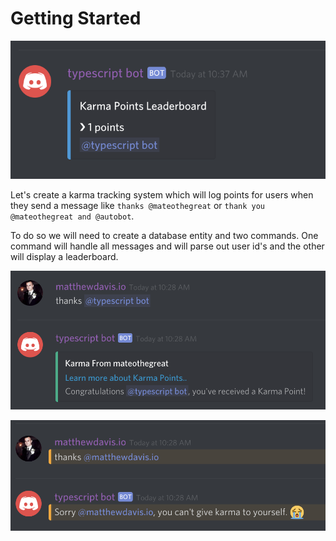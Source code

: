 # Getting Started

![!leaderboard](../.gitbook/assets/screen-shot-2019-03-16-at-10.38.05-am.png)

Let's create a karma tracking system which will log points for users when they send a message like `thanks @mateothegreat` or `thank you @mateothegreat and @autobot`.

To do so we will need to create a database entity and two commands. One command will handle all messages and will parse out user id's and the other will display a leaderboard.

![thanks @typescript bot](../.gitbook/assets/screen-shot-2019-03-16-at-10.28.57-am.png)

![Trying to give yourself karma](../.gitbook/assets/screen-shot-2019-03-16-at-10.30.19-am.png)

